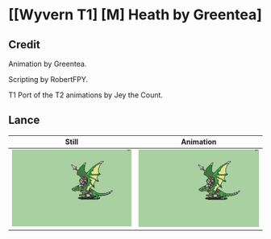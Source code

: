 # [\[Wyvern T1\] \[M\] Heath by Greentea]

## Credit

Animation by Greentea.

Scripting by RobertFPY.

T1 Port of the T2 animations by Jey the Count.
	
## Lance

| Still | Animation |
| :---: | :-------: |
| ![Lance still](./Lance_000.png) | ![Lance animation](./Lance.gif) |
